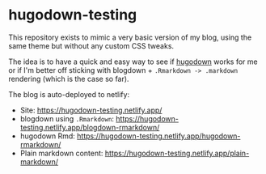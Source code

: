 
# hugodown-testing

<!-- badges: start -->
<!-- badges: end -->

This repository exists to mimic a very basic version of my blog, using the same theme but without any custom CSS tweaks.

The idea is to have a quick and easy way to see if [hugodown](https://github.com/r-lib/hugodown) works for me or if I'm better off sticking with blogdown + `.Rmarkdown -> .markdown` rendering (which is the case so far).

The blog is auto-deployed to netlify:

- Site: https://hugodown-testing.netlify.app/
- blogdown using `.Rmarkdown`: https://hugodown-testing.netlify.app/blogdown-rmarkdown/
- hugodown Rmd: https://hugodown-testing.netlify.app/hugodown-rmarkdown/
- Plain markdown content: https://hugodown-testing.netlify.app/plain-markdown/
